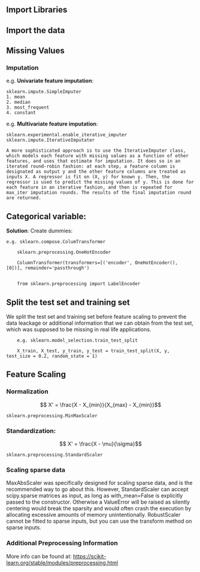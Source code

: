 ## Import Libraries
## Import the data
## Missing Values
### Imputation

e.g. **Univariate feature imputation**:
 
    sklearn.impute.SimpleImputer
    1. mean
    2. median
    3. most_frequent
    4. constant

e.g. **Multivariate feature imputation**:

    sklearn.experimental.enable_iterative_imputer
    sklearn.impute.IterativeImputater
    
    A more sophisticated approach is to use the IterativeImputer class, which models each feature with missing values as a function of other features, and uses that estimate for imputation. It does so in an iterated round-robin fashion: at each step, a feature column is designated as output y and the other feature columns are treated as inputs X. A regressor is fit on (X, y) for known y. Then, the regressor is used to predict the missing values of y. This is done for each feature in an iterative fashion, and then is repeated for max_iter imputation rounds. The results of the final imputation round are returned.

## Categorical variable:

**Solution**: Create dummies:

    e.g. sklearn.compose.ColumTransformer
         
        sklearn.preprocessing.OneHotEncoder

        ColumnTransformer(transformers=[('encoder', OneHotEncoder(), [0])], remainder='passthrough')

        
        from sklearn.preprocessing import LabelEncoder

## Split the test set and training set

We split the test set and training set before feature scaling to prevent the data leackage or additional information that we can obtain from the test set, which was supposed to be missing in real life applications.     


        e.g. sklearn.model_selection.train_test_split

        X_train, X_test, y_train, y_test = train_test_split(X, y, test_size = 0.2, random_state = 1)



## Feature Scaling

### Normalization 

```math
    X' = \frac{X - X_{min}}{X_{max} - X_{min}}
```
    sklearn.preprocessing.MinMaxScaler

### Standardization:

```math
    X' = \frac{X - \mu}{\sigma}
```
    sklearn.preprocessing.StandardScaler

### Scaling sparse data

MaxAbsScaler was specifically designed for scaling sparse data, and is the recommended way to go about this. However, StandardScaler can accept scipy.sparse matrices as input, as long as with_mean=False is explicitly passed to the constructor. Otherwise a ValueError will be raised as silently centering would break the sparsity and would often crash the execution by allocating excessive amounts of memory unintentionally. RobustScaler cannot be fitted to sparse inputs, but you can use the transform method on sparse inputs.

### Additional Preprocessing Information

More info can be found at: https://scikit-learn.org/stable/modules/preprocessing.html
